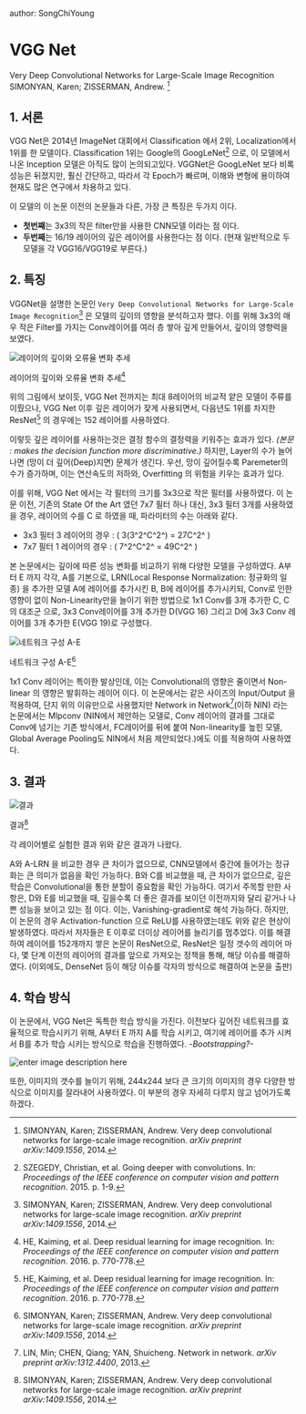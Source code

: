author: SongChiYoung
# VGG Net 
Very Deep Convolutional Networks for Large-Scale Image Recognition SIMONYAN, Karen; ZISSERMAN, Andrew.  [^1]

## 1. 서론 

VGG Net은 2014년 ImageNet 대회에서 Classification 에서  2위, Localization에서 1위를 한 모델이다. Classification 1위는 Google의 GoogLeNet[^3] 으로, 이 모델에서 나온 Inception 모델은 아직도 많이 논의되고있다. VGGNet은 GoogLeNet 보다 비록 성능은 뒤졌지만, 훨신 간단하고, 따라서 각 Epoch가 빠르며, 이해와 변형에 용이하여 현재도 많은 연구에서 차용하고 있다.

이 모델의 이 논문 이전의 논문들과 다른, 가장 큰 특징은 두가지 이다. 

* **첫번째**는  3x3의 작은 filter만을 사용한 CNN모델 이라는 점 이다.
* **두번째**는 16/19 레이어의 깊은 레이어를 사용한다는 점 이다. 
(현재 일반적으로 두 모델을 각 VGG16/VGG19로 부른다.)

## 2. 특징
 VGGNet을 설명한 논문인 `Very Deep Convolutional Networks for Large-Scale Image Recognition`[^1] 은 모델의 깊이의 영향을 분석하고자 했다. 이를 위해 3x3의 매우 작은 Filter를 가지는 Conv레이어를 여러 층 쌓아 깊게 만들어서, 깊이의 영향력을 보였다.

![레이어의 깊이와 오류율 변화 추세](https://lh3.googleusercontent.com/z7dB7oa9-B_R8gDrd2dHJhnuW-MHX1aXEte3tdUQzGD_NCKxUX6x9Vk0acdVlWP0_TuZsxJnaHM)

레이어의 깊이와 오류율 변화 추세[^2]

위의 그림에서 보이듯, VGG Net 전까지는 최대 8레이어의 비교적 얕은 모델이 주류를 이뤘으나, VGG Net 이후 깊은 레이어가 잦게 사용되면서, 다음년도 1위를 차지한 ResNet[^2] 의 경우에는 152 레이어를 사용하였다.

이렇듯 깊은 레이어를 사용하는것은 결정 함수의 결정력을 키워주는 효과가 있다. *(본문 : makes the decision function more discriminative.)*  하지만, Layer의 수가 늘어나면 (망이 더 깊어(Deep)지면) 문제가 생긴다. 우선, 망이 깊어질수록 Paremeter의 수가 증가하며, 이는 연산속도의 저하와, Overfitting 의 위험을 키우는 효과가 있다.

이를 위해, VGG Net 에서는 각 필터의 크기를 3x3으로 작은 필터를 사용하였다. 이 논문 이전, 기존의 State Of the Art 였던 7x7 필터 하나 대신, 3x3 필터 3개를 사용하였을 경우, 레이어의 수를 C 로 하였을 때, 파라미터의 수는 아래와 같다.

* 3x3 필터 3 레이어의 경우 : \( 3(3^2^C^2^) = 27C^2^ \)
* 7x7 필터 1 레이어의 경우 : \( 7^2^C^2^ = 49C^2^ \)

본 논문에서는 깊이에 따른 성능 변화를 비교하기 위해 다양한 모델을 구성하였다.
A부터 E 까지 각각, A를 기본으로, LRN(Local Response Normalization: 정규화의 일종) 을 추가한 모델 A에 레이어를 추가시킨 B, B에 레이어를 추가시키되, Conv로 인한 영향이 없이 Non-Linearity만을 늘이기 위한 방법으로 1x1 Conv를 3개 추가한 C, C의 대조군 으로, 3x3 Conv레이어를 3개 추가한 D(VGG 16) 그리고 D에 3x3 Conv 레이어를 3개 추가한 E(VGG 19)로 구성했다.

![네트워크 구성 A-E](https://lh3.googleusercontent.com/K4nMuGsEA7pgesgCQwn7T5Zu9oHCYm_8_rHkgovPRS2JwRy4QNAfXgdn0Z04PLkDOYtT0DB9n5M)

네트워크 구성 A-E[^1]

1x1 Conv 레이어는 특이한 발상인데, 이는 Convolutional의 영향은 줄이면서 Non-linear 의 영향은 발휘하는 레이어 이다. 이 논문에서는 같은 사이즈의 Input/Output 을 적용하여, 단지 위의 이유만으로 사용했지만 Network in Network[^4](이하 NIN) 라는 논문에서는 Mlpconv (NIN에서 제안하는 모델로, Conv 레이어의 결과를 그대로 Conv에 넘기는 기존 방식에서, FC레이어를 뒤에 붙여 Non-linearity를 높힌 모델, Global Average Pooling도 NIN에서 처음 제안되었다.)에도 이를 적용하여 사용하였다.

## 3. 결과

![결과](https://lh3.googleusercontent.com/bKwLJSwUxkLjUYhiSFNqZvKL7cSnqaCV1NIiUVV3TYcC-QCMFlndWwxnWxgRj4uTURueg_nl19E)

결과[^1]

각 레이어별로 실험한 결과 위와 같은 결과가 나왔다.

A와 A-LRN 을 비교한 경우 큰 차이가 없으므로, CNN모델에서 중간에 들어가는 정규화는 큰 의미가 없음을 확인 가능하다. B와 C를 비교했을 때, 큰 차이가 없으므로, 깊은 학습은 Convolutional을 통한 분할이 중요함을 확인 가능하다. 여기서 주목할 만한 사항은, D와 E를 비교했을 때, 깊을수록 더 좋은 결과를 보이던 이전까지와 달리 같거나 나쁜 성능을 보이고 있는 점 이다. 이는, Vanishing-gradient로 해석 가능하다. 하지만, 이 논문의 경우 Activation-function 으로 ReLU를 사용하였는데도 위와 같은 현상이 발생하였다. 따라서 저자들은 E 이후로 더이상 레이어를 늘리기를 멈추었다. 이를 해결하여 레이어를 152개까지 쌓은 논문이 ResNet으로, ResNet은 일정 갯수의 레이어 마다, 몇 단계 이전의 레이어의 결과를 앞으로 가져오는 정책을 통해, 해당 이슈를 해결하였다. (이외에도, DenseNet 등이 해당 이슈를 각자의 방식으로 해결하여 논문을 출판)

## 4. 학습 방식
이 논문에서, VGG Net은 독특한 학습 방식을 가진다. 이전보다 깊어진 네트워크를 효율적으로 학습시키기 위해, A부터 E 까지 A를 학습 시키고, 여기에 레이어를 추가 시켜서 B를 추가 학습 시키는 방식으로 학습을 진행하였다. *-Bootstrapping?-*

![enter image description here](https://lh3.googleusercontent.com/3haVD5EjvgwKtz52Jo8rOGJN-bsEHKpML4U_k3CmuOUNKs96T4U4G4EEoEUXo3s3_4vBkTUqu1I)

또한, 이미지의 갯수를 늘이기 위해, 244x244 보다 큰 크기의 이미지의 경우 다양한 방식으로 이미지를 잘라내어 사용하였다. 이 부분의 경우 자세히 다루지 않고 넘어가도록 하겠다.


[^1]: SIMONYAN, Karen; ZISSERMAN, Andrew. Very deep convolutional networks for large-scale image recognition. _arXiv preprint arXiv:1409.1556_, 2014.

[^2]:HE, Kaiming, et al. Deep residual learning for image recognition. In: _Proceedings of the IEEE conference on computer vision and pattern recognition_. 2016. p. 770-778.

[^3]:SZEGEDY, Christian, et al. Going deeper with convolutions. In: _Proceedings of the IEEE conference on computer vision and pattern recognition_. 2015. p. 1-9.

[^4]:LIN, Min; CHEN, Qiang; YAN, Shuicheng. Network in network. _arXiv preprint arXiv:1312.4400_, 2013.
